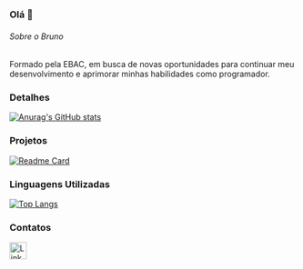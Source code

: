 ### Olá 👋

###### Sobre o Bruno
Formado pela EBAC, em busca de novas oportunidades para continuar meu desenvolvimento e aprimorar minhas habilidades como programador.

### Detalhes

[![Anurag's GitHub stats](https://github-readme-stats.vercel.app/api?username=BrunoRBT&show_icons=true&theme=dark)](https://github.com/anuraghazra/github-readme-stats)

### Projetos

[![Readme Card](https://github-readme-stats.vercel.app/api/pin/?username=BrunoRbt&repo=Twitter&theme=dark&cache_seconds=30)](https://github.com/BrunoRbt/Twitter)

### Linguagens Utilizadas

[![Top Langs](https://github-readme-stats.vercel.app/api/top-langs/?username=BrunoRBT&layout=compact&theme=dark&title_color=58a6ff)](https://github.com/BrunoRBT?tab=repositories)

### Contatos

[<img src='https://img.shields.io/badge/LinkedIn-0077B5?style=for-the-badge&logo=linkedin&logoColor=white' alt='Linkedin' height='30'>](https://www.linkedin.com/in/bruno-roberto-devr/) 
